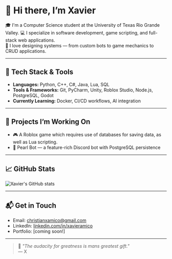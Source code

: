 # 👋 Hi there, I’m Xavier

🎓 I'm a Computer Science student at the University of Texas Rio Grande Valley.
💻 I specialize in software development, game scripting, and full-stack web applications.  
🧠 I love designing systems — from custom bots to game mechanics to CRUD applications.

---

## 🧰 Tech Stack & Tools

- **Languages:** Python, C++, C#, Java, Lua, SQL
- **Tools & Frameworks:** Git, PyCharm, Unity, Roblox Studio, Node.js, PostgreSQL, Godot
- **Currently Learning:** Docker, CI/CD workflows, AI integration

---

## 🚧 Projects I’m Working On

- 🎮 A Roblox game which requires use of databases for saving data, as well as Lua scripting.
- 🤖 Pearl Bot — a feature-rich Discord bot with PostgreSQL persistence

---

## 📈 GitHub Stats

![Xavier's GitHub stats](https://github-readme-stats.vercel.app/api?username=XavierAmico&show_icons=true&theme=radical&hide=prs)

---

## 📬 Get in Touch

- Email: [christianxamico@gmail.com](mailto:christianxamico@gmail.com)
- LinkedIn: [linkedin.com/in/xavieramico](https://www.linkedin.com/in/xavier-amico-5a21b0292/)
- Portfolio: [coming soon!]

---

> 🧭 _"The audacity for greatness is mans greatest gift."_  
> — X
